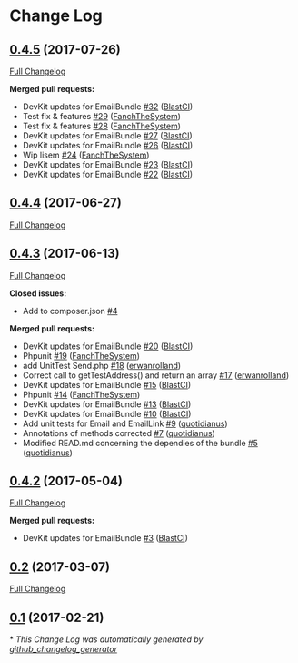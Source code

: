 # Change Log

## [0.4.5](https://github.com/libre-informatique/EmailBundle/tree/0.4.5) (2017-07-26)
[Full Changelog](https://github.com/libre-informatique/EmailBundle/compare/0.4.4...0.4.5)

**Merged pull requests:**

- DevKit updates for EmailBundle [\#32](https://github.com/libre-informatique/EmailBundle/pull/32) ([BlastCI](https://github.com/BlastCI))
- Test fix & features [\#29](https://github.com/libre-informatique/EmailBundle/pull/29) ([FanchTheSystem](https://github.com/FanchTheSystem))
- Test fix & features [\#28](https://github.com/libre-informatique/EmailBundle/pull/28) ([FanchTheSystem](https://github.com/FanchTheSystem))
- DevKit updates for EmailBundle [\#27](https://github.com/libre-informatique/EmailBundle/pull/27) ([BlastCI](https://github.com/BlastCI))
- DevKit updates for EmailBundle [\#26](https://github.com/libre-informatique/EmailBundle/pull/26) ([BlastCI](https://github.com/BlastCI))
- Wip lisem [\#24](https://github.com/libre-informatique/EmailBundle/pull/24) ([FanchTheSystem](https://github.com/FanchTheSystem))
- DevKit updates for EmailBundle [\#23](https://github.com/libre-informatique/EmailBundle/pull/23) ([BlastCI](https://github.com/BlastCI))
- DevKit updates for EmailBundle [\#22](https://github.com/libre-informatique/EmailBundle/pull/22) ([BlastCI](https://github.com/BlastCI))

## [0.4.4](https://github.com/libre-informatique/EmailBundle/tree/0.4.4) (2017-06-27)
[Full Changelog](https://github.com/libre-informatique/EmailBundle/compare/0.4.3...0.4.4)

## [0.4.3](https://github.com/libre-informatique/EmailBundle/tree/0.4.3) (2017-06-13)
[Full Changelog](https://github.com/libre-informatique/EmailBundle/compare/0.4.2...0.4.3)

**Closed issues:**

- Add to composer.json [\#4](https://github.com/libre-informatique/EmailBundle/issues/4)

**Merged pull requests:**

- DevKit updates for EmailBundle [\#20](https://github.com/libre-informatique/EmailBundle/pull/20) ([BlastCI](https://github.com/BlastCI))
- Phpunit [\#19](https://github.com/libre-informatique/EmailBundle/pull/19) ([FanchTheSystem](https://github.com/FanchTheSystem))
- add UnitTest Send.php [\#18](https://github.com/libre-informatique/EmailBundle/pull/18) ([erwanrolland](https://github.com/erwanrolland))
- Correct call to getTestAddress\(\) and return an array [\#17](https://github.com/libre-informatique/EmailBundle/pull/17) ([erwanrolland](https://github.com/erwanrolland))
- DevKit updates for EmailBundle [\#15](https://github.com/libre-informatique/EmailBundle/pull/15) ([BlastCI](https://github.com/BlastCI))
- Phpunit [\#14](https://github.com/libre-informatique/EmailBundle/pull/14) ([FanchTheSystem](https://github.com/FanchTheSystem))
- DevKit updates for EmailBundle [\#13](https://github.com/libre-informatique/EmailBundle/pull/13) ([BlastCI](https://github.com/BlastCI))
- DevKit updates for EmailBundle [\#10](https://github.com/libre-informatique/EmailBundle/pull/10) ([BlastCI](https://github.com/BlastCI))
- Add unit tests for Email and EmailLink [\#9](https://github.com/libre-informatique/EmailBundle/pull/9) ([quotidianus](https://github.com/quotidianus))
- Annotations of methods corrected [\#7](https://github.com/libre-informatique/EmailBundle/pull/7) ([quotidianus](https://github.com/quotidianus))
- Modified READ.md concerning the dependies of the bundle [\#5](https://github.com/libre-informatique/EmailBundle/pull/5) ([quotidianus](https://github.com/quotidianus))

## [0.4.2](https://github.com/libre-informatique/EmailBundle/tree/0.4.2) (2017-05-04)
[Full Changelog](https://github.com/libre-informatique/EmailBundle/compare/0.2...0.4.2)

**Merged pull requests:**

- DevKit updates for EmailBundle [\#3](https://github.com/libre-informatique/EmailBundle/pull/3) ([BlastCI](https://github.com/BlastCI))

## [0.2](https://github.com/libre-informatique/EmailBundle/tree/0.2) (2017-03-07)
[Full Changelog](https://github.com/libre-informatique/EmailBundle/compare/0.1...0.2)

## [0.1](https://github.com/libre-informatique/EmailBundle/tree/0.1) (2017-02-21)


\* *This Change Log was automatically generated by [github_changelog_generator](https://github.com/skywinder/Github-Changelog-Generator)*